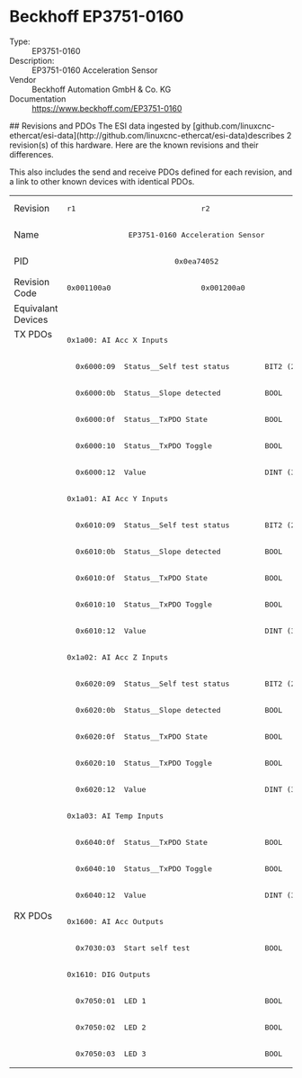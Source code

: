 #  Beckhoff EP3751-0160

<dl>
  <dt>Type:</dt><dd>EP3751-0160</dd>
  <dt>Description:</dt><dd>EP3751-0160 Acceleration Sensor</dd>
  <dt>Vendor</dt><dd>Beckhoff Automation GmbH & Co. KG</dd>
  <dt>Documentation</dt><dd><a href="https://www.beckhoff.com/EP3751-0160">https://www.beckhoff.com/EP3751-0160</a></dd>
</dl>
## Revisions and PDOs
The ESI data ingested by [github.com/linuxcnc-ethercat/esi-data](http://github.com/linuxcnc-ethercat/esi-data)describes 2 revision(s) of this hardware.  Here are the known revisions and their differences.

This also includes the send and receive PDOs defined for each revision, and a link to other known devices with identical PDOs.

<table>
<tr >
<td class="first">Revision</td>
<td ><pre>r1</pre></td>
<td ><pre>r2</pre></td>
</tr>
<tr >
<td class="first">Name</td>
<td  colspan=2 align="center"><pre>EP3751-0160 Acceleration Sensor</pre></td>
</tr>
<tr >
<td class="first">PID</td>
<td  colspan=2 align="center"><pre>0x0ea74052</pre></td>
</tr>
<tr >
<td class="first">Revision Code</td>
<td ><pre>0x001100a0</pre></td>
<td ><pre>0x001200a0</pre></td>
</tr>
<tr >
<td class="first">Equivalant Devices</td>
<td  colspan=2 align="center"></td>
</tr>
<tr class="txpdo pdosection">
<td class="first" rowspan=22 valign=top>TX PDOs</td>
<td colspan=2 align="left"><pre>0x1a00: AI Acc X Inputs</pre></td>
<td></td>
</tr>
<tr class="txpdo">
<td  colspan=2 align="left"><pre>  0x6000:09  Status__Self test status        BIT2 (2 bits)</pre></td>
</tr>
<tr class="txpdo">
<td  colspan=2 align="left"><pre>  0x6000:0b  Status__Slope detected          BOOL</pre></td>
</tr>
<tr class="txpdo">
<td  colspan=2 align="left"><pre>  0x6000:0f  Status__TxPDO State             BOOL</pre></td>
</tr>
<tr class="txpdo">
<td  colspan=2 align="left"><pre>  0x6000:10  Status__TxPDO Toggle            BOOL</pre></td>
</tr>
<tr class="txpdo">
<td  colspan=2 align="left"><pre>  0x6000:12  Value                           DINT (32 bits)</pre></td>
</tr>
<tr class="txpdo pdosection">
<td  colspan=2 align="left"><pre>0x1a01: AI Acc Y Inputs</pre></td>
</tr>
<tr class="txpdo">
<td  colspan=2 align="left"><pre>  0x6010:09  Status__Self test status        BIT2 (2 bits)</pre></td>
</tr>
<tr class="txpdo">
<td  colspan=2 align="left"><pre>  0x6010:0b  Status__Slope detected          BOOL</pre></td>
</tr>
<tr class="txpdo">
<td  colspan=2 align="left"><pre>  0x6010:0f  Status__TxPDO State             BOOL</pre></td>
</tr>
<tr class="txpdo">
<td  colspan=2 align="left"><pre>  0x6010:10  Status__TxPDO Toggle            BOOL</pre></td>
</tr>
<tr class="txpdo">
<td  colspan=2 align="left"><pre>  0x6010:12  Value                           DINT (32 bits)</pre></td>
</tr>
<tr class="txpdo pdosection">
<td  colspan=2 align="left"><pre>0x1a02: AI Acc Z Inputs</pre></td>
</tr>
<tr class="txpdo">
<td  colspan=2 align="left"><pre>  0x6020:09  Status__Self test status        BIT2 (2 bits)</pre></td>
</tr>
<tr class="txpdo">
<td  colspan=2 align="left"><pre>  0x6020:0b  Status__Slope detected          BOOL</pre></td>
</tr>
<tr class="txpdo">
<td  colspan=2 align="left"><pre>  0x6020:0f  Status__TxPDO State             BOOL</pre></td>
</tr>
<tr class="txpdo">
<td  colspan=2 align="left"><pre>  0x6020:10  Status__TxPDO Toggle            BOOL</pre></td>
</tr>
<tr class="txpdo">
<td  colspan=2 align="left"><pre>  0x6020:12  Value                           DINT (32 bits)</pre></td>
</tr>
<tr class="txpdo pdosection">
<td  colspan=2 align="left"><pre>0x1a03: AI Temp Inputs</pre></td>
</tr>
<tr class="txpdo">
<td  colspan=2 align="left"><pre>  0x6040:0f  Status__TxPDO State             BOOL</pre></td>
</tr>
<tr class="txpdo">
<td  colspan=2 align="left"><pre>  0x6040:10  Status__TxPDO Toggle            BOOL</pre></td>
</tr>
<tr class="txpdo">
<td  colspan=2 align="left"><pre>  0x6040:12  Value                           DINT (32 bits)</pre></td>
</tr>
<tr class="rxpdo pdosection">
<td class="first" rowspan=6 valign=top>RX PDOs</td>
<td colspan=2 align="left"><pre>0x1600: AI Acc Outputs</pre></td>
<td></td>
</tr>
<tr class="rxpdo">
<td  colspan=2 align="left"><pre>  0x7030:03  Start self test                 BOOL</pre></td>
</tr>
<tr class="rxpdo pdosection">
<td  colspan=2 align="left"><pre>0x1610: DIG Outputs</pre></td>
</tr>
<tr class="rxpdo">
<td  colspan=2 align="left"><pre>  0x7050:01  LED 1                           BOOL</pre></td>
</tr>
<tr class="rxpdo">
<td  colspan=2 align="left"><pre>  0x7050:02  LED 2                           BOOL</pre></td>
</tr>
<tr class="rxpdo">
<td  colspan=2 align="left"><pre>  0x7050:03  LED 3                           BOOL</pre></td>
</tr>
</table>
